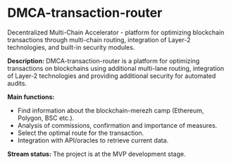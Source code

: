 # DMCA-transaction-router
Decentralized Multi-Chain Accelerator - platform for optimizing blockchain transactions through multi-chain routing, integration of Layer-2 technologies, and built-in security modules.


**Description:**
DMCA-transaction-router is a platform for optimizing transactions on blockchains using additional multi-lane routing, integration of Layer-2 technologies and providing additional security for automated audits.

**Main functions:**
- Find information about the blockchain-merezh camp (Ethereum, Polygon, BSC etc.).
- Analysis of commissions, confirmation and importance of measures.
- Select the optimal route for the transaction.
- Integration with API/oracles to retrieve current data.

**Stream status:**
The project is at the MVP development stage.